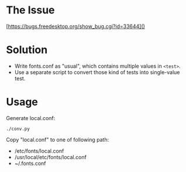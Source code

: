 # The Issue

[https://bugs.freedesktop.org/show_bug.cgi?id=33644]()

# Solution

- Write fonts.conf as "usual", which contains multiple values in `<test>`.
- Use a separate script to convert those kind of tests into single-value test.

# Usage

Generate local.conf:

```
./conv.py
```

Copy "local.conf" to one of following path:

- /etc/fonts/local.conf
- /usr/local/etc/fonts/local.conf
- ~/.fonts.conf
